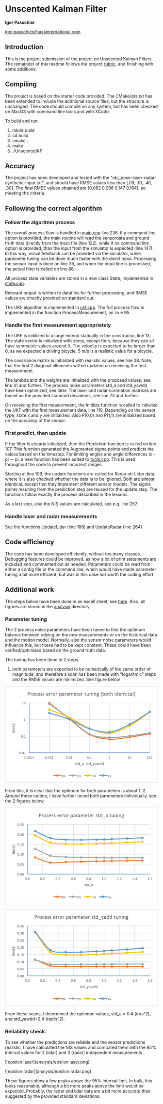 # Unscented Kalman Filter
**Igor Passchier**

igor.passchier@tassinternational.com

## Introduction
This is the project submission of the project on Unscented Kalman Filters. The remainder of this readme follows the project [rubric](https://review.udacity.com/#!/rubrics/783/view), and finishing with some additions.

## Compiling
The project is based on the starter code provided. The CMakelists.txt has been extended to include the additional source files, but the structure is unchanged. The code should compile on any system, but has been checked on MacOS with command line tools and with XCode.

To build and run:
1. mkdir build
2. cd build
3. cmake ..
4. make
5. ./UnscentedKF

## Accuracy
The project has been developed and tested with the "obj_pose-laser-radar-synthetic-input.txt", and should have RMSE values less than  [.09, .10, .40, .30].
The final RMSE values obtained are [0.062	0.086	0.147	0.164], so meeting the criteria.

## Following the correct algorithm
### Follow the algoritmn process
The overall process flow is handled in [main.cpp](src/main.cpp) line 236. If a command line option is provided, the main routine will read the sensordata and ground truth data directly from the input file (line 122), while if no command line option is provided, than the input from the simulator is expected (line 147). In this way, visual feedback can be provided via the simulator, while parameter tuning can be done much faster with the direct input. Processing the sensor input is done on line 35, and when the input line is processed, the actual filter is called on line 88.

All process state variables are stored in a new class State, implemented in [state.cpp](src/state.cpp).

Relevant output is written to datafiles for further processing, and RMSE values are directly provided on standard out.

The UKF algorithm is implemented in [ukf.cpp](src/ukf.cpp). The full process flow is implemented in the function ProcessMeasurement, on lin e 95. 

### Handle the first measurement appropriately
The UKF is initilized to a large extend statically in the constructor, line 13. The state vector is initialized with zeros, except for v, because they can all have symmetric values around 0. The velocity is expected to be larger than 0, as we expected a driving bicycle. 5 m/s is a realistic value for a bicycle.

The covariance matrix is initialized with realistic values, see line 28. Note, that the first 2 diagonal ellements will be updated on receiving the first measurement.

The lambda and the weights are initialized with the proposed values, see line 41 and further. The process noise parameters std_a and std_yawdd have been optimized, see later. The laser and radar correlation matrices are based on the provided standard deviations, see line 73 and further.

On receiving the first measurmeent, the Initilize function is called to initialize the UKF with the first measurement data, line 119. Depending on the sensor type, state x and y are initialized. Also P(0,0) and P(1,1) are initialized based on the accuracy of the sensor.

### First predict, then update
If the filter is already initialized, then the Prediction function is called on line 107. This function generated the Augmented sigma points and predicts the values based on the timestep. For limiting angles and angle differences to -pi -- pi, a new function has been added to [tools.cpp](src/tools.cpp). This is used throughout the code to prevent incorrect ranges.

Starting at line 109, the update functions are called for Radar otr Lidar data, where it is also checked whether the data is to be ignored. Both are almost identical, except that they implement different sensor models. The sigma points resulting from the prediction step are reused for the update step. The functions follow exactly the process described in the lessons.

As a last step, also the NIS values are calculated, see e.g. line 257.

### Handle laser and radar measurements
See the functions UpdateLidar (line 188) and UpdateRadar (line 264).

## Code efficiency
The code has been developed efficiently, without too many classes. Debugging features could be improved, as now a lot of print statements are included and commented out as needed. Parameters could be read from either a config file or the command line, which would have made parameter tuning a bit more efficient, but was in this case not worth the coding effort.

## Additional work
The steps below have been done in an excell sheet, see [here](analysis/tuning.xslx). Also, all figures are stored in the [analysis](analysis) directory.

### Parameter tuning
The 2 process noise parameters have been tuned to find the optimum balance between relying on the new measurements or on the historical data and the motion model. Normally, also the sensor noise parameters would influence this, but these had to be kept constant. These could have been verified/optimized based on the ground truth data.

The tuning has been done in 2 steps.
1. both parameters are expected to be numarically of the same order of magnitude, and therefore a scan has been made with "logaritmic" steps and the RMSE values are minimized. See figure below

![tune both](analysis/tune_both.png)

From this, it is clear that the optimum for both parameters is about 1. 
2. Around these optima, I have further tuned both parameters individually, see the 2 figures below.

![tune a](analysis/tune_a.png)

![tune yawdd](analysis/tune_yawdd.png)

From these scans, I determined the optimum values, std_a = 0.4 (m/s^2), and std_yawdd=0.4 (rad/s^2).

### Reliability check.
To see whether the predictions are reliable and the sensor predictions realistic, I have calculated the NIS values and compared them with the 95% interval values for 2 (lidar) and 3 (radar) independent measurements.

![epsilon laser](analysis/epsilon laser.png)

![epsilon radar](analysis/epsilon radar.png)

These figures show a few peaks above the 95% interval limit. In bulk, this looks reasonable, although a bit more peaks above the limit would be expected. Probably, the radar and lidar data are a bit more accurate than suggested by the provided standard deviations.







